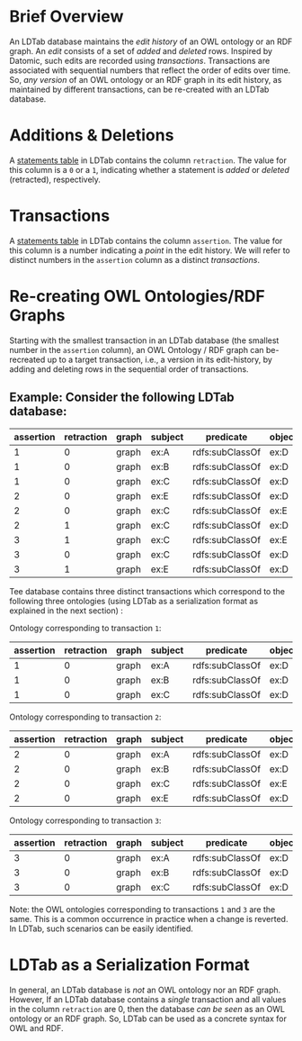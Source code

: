# Brief Overview

An LDTab database maintains the *edit history* of an OWL ontology or an RDF graph.
An *edit* consists of a set of *added* and *deleted* rows.
Inspired by Datomic, such edits are recorded using *transactions*. 
Transactions are associated with sequential numbers that reflect the order of edits over time.
So, *any version* of an OWL ontology or an RDF graph in its edit history, as maintained by different transactions, can be re-created with an LDTab database.

# Additions & Deletions

A [statements table](https://github.com/ontodev/ldtab/tree/draft/spec/tables#statements) in LDTab contains the column `retraction`. The value for this column is a `0` or a `1`, indicating whether a statement is *added* or *deleted* (retracted), respectively.

# Transactions

A [statements table](https://github.com/ontodev/ldtab/tree/draft/spec/tables#statements) in LDTab contains the column `assertion`. The value for this column is a number indicating a *point* in the edit history. We will refer to distinct numbers in the `assertion` column as a distinct *transactions*.

# Re-creating OWL Ontologies/RDF Graphs

Starting with the smallest transaction in an LDTab database (the smallest number in the `assertion` column),
an OWL Ontology / RDF graph can be-recreated up to a target transaction, i.e., a version in its edit-history, by adding and deleting rows in the sequential order of transactions. 

## Example: Consider the following LDTab database:

assertion | retraction | graph | subject | predicate | object   | datatype   | annotation
----------|------------|-------|---------|-----------|----------|------------|------------
1         | 0          | graph | ex:A    | rdfs:subClassOf | ex:D | _IRI | 
1         | 0          | graph | ex:B    | rdfs:subClassOf | ex:D | _IRI | 
1         | 0          | graph | ex:C    | rdfs:subClassOf | ex:D | _IRI | 
2         | 0          | graph | ex:E    | rdfs:subClassOf | ex:D | _IRI | 
2         | 0          | graph | ex:C    | rdfs:subClassOf | ex:E | _IRI | 
2         | 1          | graph | ex:C    | rdfs:subClassOf | ex:D | _IRI | 
3         | 1          | graph | ex:C    | rdfs:subClassOf | ex:E | _IRI | 
3         | 0          | graph | ex:C    | rdfs:subClassOf | ex:D | _IRI | 
3         | 1          | graph | ex:E    | rdfs:subClassOf | ex:D | _IRI | 


Tee database contains three distinct transactions which correspond to the following three ontologies (using LDTab as a serialization format as explained in the next section) : 

Ontology corresponding to transaction `1`:

assertion | retraction | graph | subject | predicate | object   | datatype   | annotation
----------|------------|-------|---------|-----------|----------|------------|------------
1         | 0          | graph | ex:A    | rdfs:subClassOf | ex:D | _IRI | 
1         | 0          | graph | ex:B    | rdfs:subClassOf | ex:D | _IRI | 
1         | 0          | graph | ex:C    | rdfs:subClassOf | ex:D | _IRI | 

Ontology corresponding to transaction `2`:

assertion | retraction | graph | subject | predicate | object   | datatype   | annotation
----------|------------|-------|---------|-----------|----------|------------|------------
2         | 0          | graph | ex:A    | rdfs:subClassOf | ex:D | _IRI | 
2         | 0          | graph | ex:B    | rdfs:subClassOf | ex:D | _IRI | 
2         | 0          | graph | ex:C    | rdfs:subClassOf | ex:E | _IRI | 
2         | 0          | graph | ex:E    | rdfs:subClassOf | ex:D | _IRI | 

Ontology corresponding to transaction `3`:

assertion | retraction | graph | subject | predicate | object   | datatype   | annotation
----------|------------|-------|---------|-----------|----------|------------|------------
3         | 0          | graph | ex:A    | rdfs:subClassOf | ex:D | _IRI | 
3         | 0          | graph | ex:B    | rdfs:subClassOf | ex:D | _IRI | 
3         | 0          | graph | ex:C    | rdfs:subClassOf | ex:D | _IRI | 

Note: the OWL ontologies corresponding to transactions `1` and `3` are the same.
This is a common occurrence in practice when a change is reverted.
In LDTab, such scenarios can be easily identified.


# LDTab as a Serialization Format

In general, an LDTab database is *not* an OWL ontology nor an RDF graph. However, If an LDTab database contains a *single* transaction and all values in the column `retraction` are 0, then the database *can be seen* as an OWL ontology or an RDF graph. So, LDTab can be used as a concrete syntax for OWL and RDF.
